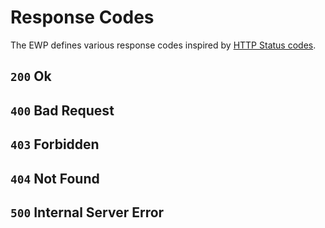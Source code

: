 # Response Codes

The EWP defines various response codes inspired by [HTTP Status codes](https://en.wikipedia.org/wiki/List_of_HTTP_status_codes).

## `200` Ok

## `400` Bad Request

## `403` Forbidden

## `404` Not Found

## `500` Internal Server Error

